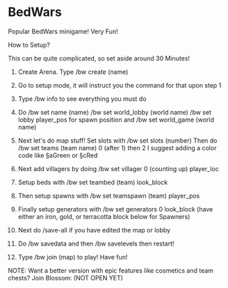 # BedWars
Popular BedWars minigame! Very Fun!

How to Setup?

This can be quite complicated, so set aside around 30 Minutes!

1. Create Arena. Type /bw create (name)

2. Go to setup mode, it will instruct you the command for that upon step 1

3. Type /bw info to see everything you must do

4. Do /bw set name (name) /bw set world_lobby (world name) /bw set lobby player_pos for spawn position and /bw set world_game (world name)

5. Next let's do map stuff! Set slots with /bw set slots (number)
Then do /bw set teams (team name) 0 (after 1) then 2 I suggest adding a color code like §aGreen or §cRed 

6. Next add villagers by doing /bw set villager 0 (counting up) player_loc

7. Setup beds with /bw set teambed (team) look_block

8. Then setup spawns with /bw set teamspawn (team) player_pos

9. Finally setup generators with /bw set generators 0 look_block (have either an iron, gold, or terracotta block below for Spawners)

10. Next do /save-all if you have edited the map or lobby

11. Do /bw savedata and then /bw savelevels then restart!

12. Type /bw join (map) to play! Have fun!

NOTE: Want a better version with epic features like cosmetics and team chests? Join Blossom: (NOT OPEN YET)
